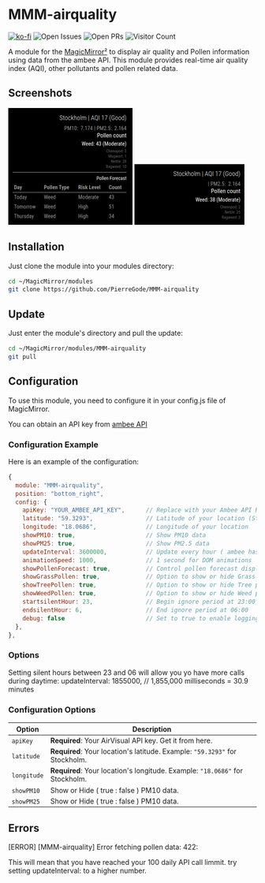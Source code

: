 # MMM-airquality

[![ko-fi](https://ko-fi.com/img/githubbutton_sm.svg)](https://ko-fi.com/J3J2EARPK)
![Open Issues](https://img.shields.io/github/issues/PierreGode/MMM-airquality)
![Open PRs](https://img.shields.io/github/issues-pr/PierreGode/MMM-airquality)
![Visitor Count](https://hits.seeyoufarm.com/api/count/incr/badge.svg?url=https://github.com/PierreGode/MMM-airquality)

A module for the [MagicMirror²](https://magicmirror.builders) to display air quality and Pollen information using data from the ambee API. This module provides real-time air quality index (AQI), other pollutants and pollen related data.

## Screenshots

![image](img/screen2.png) ![image](img/screen1.png)

## Installation

Just clone the module into your modules directory:

```bash
cd ~/MagicMirror/modules
git clone https://github.com/PierreGode/MMM-airquality
```

## Update

Just enter the module's directory and pull the update:

```bash
cd ~/MagicMirror/modules/MMM-airquality
git pull
```

## Configuration

To use this module, you need to configure it in your config.js file of MagicMirror.

You can obtain an API key from [ambee API](https://auth.ambeedata.com/users/register?redirectUrl=https://api-dashboard.getambee.com)

### Configuration Example

Here is an example of the configuration:

```js
{
  module: "MMM-airquality",
  position: "bottom_right",
  config: {
    apiKey: "YOUR_AMBEE_API_KEY",      // Replace with your Ambee API Key
    latitude: "59.3293",               // Latitude of your location (Stockholm in this example)
    longitude: "18.0686",              // Longitude of your location
    showPM10: true,                    // Show PM10 data
    showPM25: true,                    // Show PM2.5 data
    updateInterval: 3600000,           // Update every hour ( ambee has 100 calls a day. and app uses 3 endpoints so lowest updateInterval is : ~2,618,181 milliseconds (about 43.6 minutes). )
    animationSpeed: 1000,              // 1 second for DOM animations
    showPollenForecast: true,          // Control pollen forecast display
    showGrassPollen: true,             // Option to show or hide Grass pollen
    showTreePollen: true,              // Option to show or hide Tree pollen
    showWeedPollen: true,              // Option to show or hide Weed pollen
    startsilentHour: 23,               // Begin ignore period at 23:00
    endsilentHour: 6,                  // End ignore period at 06:00
    debug: false                       // Set to true to enable logging for debugging
  },
},
```
### Options
Setting silent hours between 23 and 06 will allow you yo have more calls during daytime: updateInterval: 1855000, // 1,855,000 milliseconds = 30.9 minutes

### Configuration Options

| Option | Description |
| --- | --- |
| `apiKey` | **Required**: Your AirVisual API key. Get it from here. |
| `latitude` | **Required**: Your location's latitude. Example: `"59.3293"` for Stockholm. |
| `longitude` | **Required**: Your location's longitude. Example: `"18.0686"` for Stockholm. |
| `showPM10` | Show or Hide ( true : false )  PM10 data. |
| `showPM25` | Show or Hide ( true : false ) PM10 data. |

## Errors

[ERROR]
[MMM-airquality] Error fetching pollen data: 422: <p>This will mean that you have reached your 100 daily API call limmit. try setting updateInterval: to a higher number.
